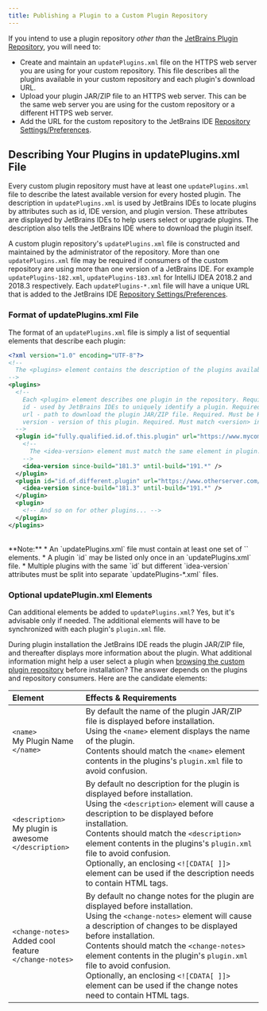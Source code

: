 ```yaml
---
title: Publishing a Plugin to a Custom Plugin Repository
---
```

<!-- Copyright 2000-2020 JetBrains s.r.o. and other contributors. Use of this source code is governed by the Apache 2.0 license that can be found in the LICENSE file. -->

If you intend to use a plugin repository _other than_ the [JetBrains Plugin Repository](https://plugins.jetbrains.com), 
you will need to:
* Create and maintain an `updatePlugins.xml` file on the HTTPS web server you are using for your custom repository. 
  This file describes all the plugins available in your custom repository and each plugin's download URL.
* Upload your plugin JAR/ZIP file to an HTTPS web server. This can be the same web server you are using for the custom repository
  or a different HTTPS web server.
* Add the URL for the custom repository to the JetBrains IDE [Repository Settings/Preferences](https://www.jetbrains.com/help/idea/managing-plugins.html#repos).

## Describing Your Plugins in updatePlugins.xml File
Every custom plugin repository must have at least one `updatePlugins.xml` file to describe the latest available version 
for every hosted plugin. The description in `updatePlugins.xml` is used by JetBrains IDEs to locate plugins by attributes 
such as id, IDE version, and plugin version. These attributes are displayed by JetBrains IDEs to help users select or upgrade plugins.
The description also tells the JetBrains IDE where to download the plugin itself.

A custom plugin repository's `updatePlugins.xml` file is constructed and maintained by the administrator of
the repository. More than one `updatePlugins.xml` file may be required if consumers of the custom repository are using more
than one version of a JetBrains IDE. For example `updatePlugins-182.xml`, `updatePlugins-183.xml` for IntelliJ IDEA 2018.2 and 2018.3 respectively.
Each `updatePlugins-*.xml` file will have a unique URL that is added to the JetBrains IDE 
[Repository Settings/Preferences](https://www.jetbrains.com/help/idea/managing-plugins.html#repos). 

### Format of updatePlugins.xml File
The format of an `updatePlugins.xml` file is simply a list of sequential elements that describe each plugin:

```xml
<?xml version="1.0" encoding="UTF-8"?>
<!-- 
  The <plugins> element contains the description of the plugins available at this repository. Required. 
-->
<plugins>
  <!-- 
    Each <plugin> element describes one plugin in the repository. Required.
    id - used by JetBrains IDEs to uniquely identify a plugin. Required. Must match <id> in plugin.xml
    url - path to download the plugin JAR/ZIP file. Required. Must be HTTPS
    version - version of this plugin. Required. Must match <version> in plugin.xml
  -->
  <plugin id="fully.qualified.id.of.this.plugin" url="https://www.mycompany.com/my_repository/mypluginname.jar" version="major.minor.update">
    <!--
      The <idea-version> element must match the same element in plugin.xml. Required.
    -->
    <idea-version since-build="181.3" until-build="191.*" />
  </plugin>
  <plugin id="id.of.different.plugin" url="https://www.otherserver.com/other_repository/differentplugin.jar" version="major.minor">
    <idea-version since-build="181.3" until-build="191.*" />
  </plugin>
  <plugin>
    <!-- And so on for other plugins... -->
  </plugin>
</plugins>
```

<br>
**Note:** 
* An `updatePlugins.xml` file must contain at least one set of `<plugin></plugin>` elements.  
* A plugin `id` may be listed only once in an `updatePlugins.xml` file.  
* Multiple plugins with the same `id` but different `idea-version` attributes must be split into separate `updatePlugins-*.xml` files. 

### Optional updatePlugin.xml Elements
Can additional elements be added to `updatePlugins.xml`? Yes, but it's advisable only if needed. The additional elements will have
to be synchronized with each plugin's `plugin.xml` file.

During plugin installation the JetBrains IDE reads the plugin JAR/ZIP file, and thereafter displays more information about the plugin.
What additional information might help a user select a plugin when 
[browsing the custom plugin repository](https://www.jetbrains.com/help/idea/managing-plugins.html#repos)
before installation? The answer depends on the plugins and repository consumers. Here are the candidate elements:

| Element                                                      |  Effects & Requirements     |
|:-------------------------------------------------------------|:----------------------------| 
| `<name>`<br>My Plugin Name<br>`</name>`                      | By default the name of the plugin JAR/ZIP file is displayed before installation. <br>Using the `<name>` element displays the name of the plugin. <br>Contents should match the `<name>` element contents in the plugins's `plugin.xml` file to avoid confusion. |
| `<description>`<br>My plugin is awesome<br>`</description>`  | By default no description for the plugin is displayed before installation. <br>Using the `<description>` element will cause a description to be displayed before installation. <br>Contents should match the `<description>` element contents in the plugins's `plugin.xml` file to avoid confusion. <br>Optionally, an enclosing `<![CDATA[ ]]>` element can be used if the description needs to contain HTML tags. |
| `<change-notes>`<br>Added cool feature<br>`</change-notes>`  | By default no change notes for the plugin are displayed before installation. <br>Using the `<change-notes>` element will cause a description of changes to be displayed before installation. <br>Contents should match the `<change-notes>` element contents in the plugin's `plugin.xml` file to avoid confusion. <br>Optionally, an enclosing `<![CDATA[ ]]>` element can be used if the change notes need to contain HTML tags. |

